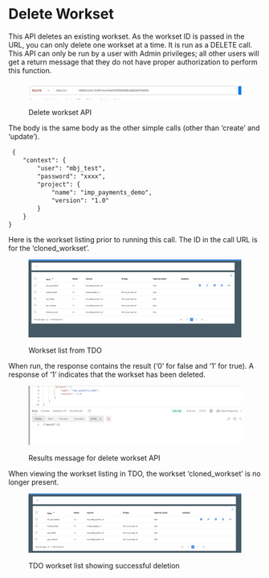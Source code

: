 # Delete Workset

This API deletes an existing workset.  As the workset ID is passed in the URL, you can only delete one workset at a time.  It is run as a DELETE call.  This API can only be run by a user with Admin privileges; all other users will get a return message that they do not have proper authorization to perform this function.

<figure><img src="../../../../../.gitbook/assets/image (8) (1) (1) (1) (1) (1).png" alt=""><figcaption><p>Delete workset API</p></figcaption></figure>

&#x20;The body is the same body as the other simple calls (other than ‘create’ and ‘update’).

```
 {
    "context": {
        "user": "mbj_test",
        "password": "xxxx",
        "project": {
            "name": "imp_payments_demo",
            "version": "1.0"
        }
    }
}
```

&#x20;Here is the workset listing prior to running this call.  The ID in the call URL is for the ‘cloned\_workset’.

&#x20;

<figure><img src="../../../../../.gitbook/assets/image (9) (1) (1) (1) (1) (1).png" alt=""><figcaption><p>Workset list from TDO</p></figcaption></figure>

&#x20;When run, the response contains the result (‘0’ for false and ‘1’ for true).  A response of ‘1’ indicates that the workset has been deleted.

&#x20;

<figure><img src="../../../../../.gitbook/assets/image (10) (1) (1) (1) (1).png" alt=""><figcaption><p>Results message for delete workset API</p></figcaption></figure>

When viewing the workset listing in TDO, the workset ‘cloned\_workset’ is no longer present.

&#x20;

<figure><img src="../../../../../.gitbook/assets/image (11) (1) (1) (1) (1).png" alt=""><figcaption><p>TDO workset list showing successful deletion</p></figcaption></figure>

